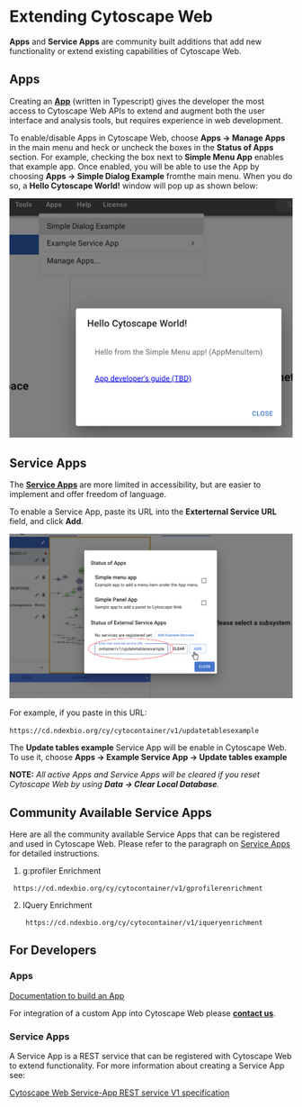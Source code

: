 Extending Cytoscape Web
=========================
<a id="extending_cytoscape_web"> </a>

**Apps** and **Service Apps** are community built additions that add new functionality or extend existing capabilities of 
Cytoscape Web.

<a id="app"> </a>
## Apps

Creating an **[App](Extending#writing_apps)** (written in Typescript) gives the developer the
most access to Cytoscape Web APIs to extend and augment both the user interface and analysis tools, but requires experience
in web development.

To enable/disable Apps in Cytoscape Web, choose **Apps -> Manage Apps** in the main menu and heck or uncheck the boxes in the **Status of Apps** section. For example,
checking the box next to **Simple Menu App** enables that example app. Once enabled, you will be able to use the App by choosing **Apps -> Simple Dialog Example** fromthe main menu. When you do so, a **Hello Cytoscape World!** window will pop up as shown below:

![](_static/images/Extending/Simple_menu_app_popup.png)

<a id="service_app"> </a>
## Service Apps

The **[Service Apps](Extending#writing_service_apps)** are more limited in accessibility, but are easier
 to implement and offer freedom of language. 

To enable a Service App, paste its URL into the **Exterternal Service URL** field, and click **Add**. 

![](_static/images/Extending/add_service_app.png)

For example, if you paste in this URL: 

``
https://cd.ndexbio.org/cy/cytocontainer/v1/updatetablesexample
``

The **Update tables example** Service App will be enable in Cytoscape Web. To use it, choose **Apps -> Example Service App -> Update tables example**

**NOTE:** *All active Apps and Service Apps will be cleared if you reset Cytoscape Web by using **Data -> Clear Local Database**.*

<a id="community"></a>
## Community Available Service Apps

Here are all the community available Service Apps that can be registered and used in Cytoscape Web. Please refer to the paragraph on [Service Apps](Extending#service_apps) for detailed instructions.

1. g:profiler Enrichment
```
 https://cd.ndexbio.org/cy/cytocontainer/v1/gprofilerenrichment
```

2. IQuery Enrichment
```
    https://cd.ndexbio.org/cy/cytocontainer/v1/iqueryenrichment
```


<a id="developers"></a>
## For Developers

<a id="writing_apps"></a>
### Apps
[Documentation to build an App](https://github.com/cytoscape/cytoscape-web-app-examples/tree/pre-release-cleanup)

For integration of a custom App into Cytoscape Web please [**contact us**](https://cytoscape.atlassian.net/servicedesk/customer/portal/1/group/1/create/7).

<a id="writing_service_apps"></a>
### Service Apps
A Service App is a REST service that can be registered with Cytoscape Web to extend
functionality. For more information about creating a Service App see:

[Cytoscape Web Service-App REST service V1 specification](https://github.com/cytoscape/cytoscape-web/wiki/Specification-for-Service%E2%80%90based-App-in-Cytoscape-Web-(draft-v2))





